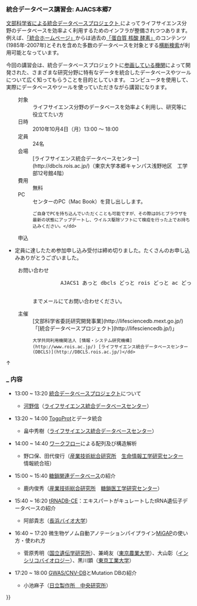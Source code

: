 ###  統合データベース講習会: AJACS本郷7  

[文部科学省による統合データベースプロジェクト ](http://lifesciencedb.mext.go.jp/)によってライフサイエンス分野のデータベースを効率よく利用するためのインフラが整備されつつあります。例えば、[「統合ホームページ」](http://lifesciencedb.jp/)からは過去の[「蛋白質 核酸 酵素」](http://www.kyoritsu-pub.co.jp/pne/)のコンテンツ(1985年-2007年)とそれを含めた多数のデータベースを対象とする[横断検索](http://lifesciencedb.jp/dbsearch/)が利用可能となっています。

今回の講習会は、統合データベースプロジェクトに[参画している機関](http://lifesciencedb.jp/?pg=5)によって開発された、さまざまな研究分野に特有なデータを統合したデータベースやツールについて広く知ってもらうことを目的としています。
コンピュータを使用して、実際にデータベースやツールを使っていただきながら講習になります。

<dl class="list1" style="padding-left:16px;margin-left:16px">
    <dt>対象</dt>
    <dd>ライフサイエンス分野のデータベースを効率よく利用し、研究等に役立てたい方</dd>
    <dt>日時</dt>
    <dd>2010年10月4日（月）13:00 ～ 18:00</dd>
    <dt>定員</dt>
    <dd>24名</dd>
    <dt>会場</dt>
    <dd>[ライフサイエンス統合データベースセンター](http://dbcls.rois.ac.jp/)（東京大学本郷キャンパス浅野地区　工学部12号館4階）</dd>
    <dt>費用</dt>
    <dd>無料</dd>
    <dt>PC</dt>
    <dd>センターのPC（Mac Book）を貸し出しします。  

    ご自身でPCを持ち込んでいただくことも可能ですが、その際はOSとブラウザを最新の状態にアップデートし、ウイルス駆除ソフトにて検疫を行った上でお持ち込みください。</dd>
</dl>

<dl class="list1" style="padding-left:16px;margin-left:16px">
    <dt>申込</dt>
</dl>

* 定員に達したため参加申し込み受付は締め切りました。たくさんのお申し込みありがとうございました。

<dl class="list1" style="padding-left:16px;margin-left:16px">
    <dt>お問い合わせ</dt>
    <dd>
        <pre>
         AJACS1 あっと dbcls どっと rois どっと ac どっと jp
        </pre>
        までメールにてお問い合わせください。
    </dd>
</dl>

<dl class="list1" style="padding-left:16px;margin-left:16px">
    <dt>主催</dt>
    <dd>[文部科学省委託研究開発事業](http://lifesciencedb.mext.go.jp/)「[統合データベースプロジェクト](http://lifesciencedb.jp/)」   

    大学共同利用機関法人 [情報・システム研究機構](http://www.rois.ac.jp/) [ライフサイエンス統合データベースセンター(DBCLS)](http://DBCLS.rois.ac.jp/)</dd>
</dl>

<div class="jumpmenu">↑</div>

### [_](http://MotDB.DBCLS.jp/?AJACS22#k83e4afd "k83e4afd") 内容  

* 13:00 ~ 13:20 [統合データベースプロジェクト](http://lifesciencedb.mext.go.jp/)について

    * [河野信](http://www.dragonsnakers.com/ryu-ja/?%B2%CF%CC%EE%A1%A1%BF%AE)（[ライフサイエンス統合データベースセンター](http://dbcls.rois.ac.jp/)）

* 13:20 ~ 14:00 [TogoProt](http://lifesciencedb.jp/togoprot/)とデータ統合

    * 畠中秀樹（[ライフサイエンス統合データベースセンター](http://dbcls.rois.ac.jp/)）

* 14:00 ~ 14:40 [ワークフロー](http://togo.cbrc.jp/)による配列及び構造解析

    * 野口保、田代俊行（[産業技術総合研究所](http://www.aist.go.jp/)　[生命情報工学研究センター](http://www.cbrc.jp/)　情報統合班）

* 15:00 ~ 15:40 [糖鎖関連データベース](http://jcggdb.jp/)の紹介

    * 鹿内俊秀（[産業技術総合研究所](http://www.aist.go.jp/)　[糖鎖医工学研究センター](http://unit.aist.go.jp/rcmg/ci/)）

* 15:40 ~ 16:20 [tRNADB-CE](http://trna.nagahama-i-bio.ac.jp/)：エキスパートがキュレートしたtRNA遺伝子データベースの紹介

    * 阿部貴志（[長浜バイオ大学](http://www.nagahama-i-bio.ac.jp/)）

* 16:40 ~ 17:20 微生物ゲノム自動アノテーションパイプライン[MiGAP](http://migap.lifesciencedb.jp/)の使い方・使われ方

    * 菅原秀明（[国立遺伝学研究所](http://www.nig.ac.jp/)）、兼崎友（[東京農業大学](http://www.nodai.ac.jp/)）、大山彰（[インシリコバイオロジー](http://www.insilicobiology.co.jp/)）、黒川顕（[東京工業大学](http://www.titech.ac.jp/)）

* 17:20 ~ 18:00 [GWAS/CNV-DB](https://gwas.lifesciencedb.jp/index.Japanese.html)とMutation DBの紹介

    * 小池麻子（[日立製作所　中央研究所](http://www.hitachi.co.jp/rd/crl/)）

}}
